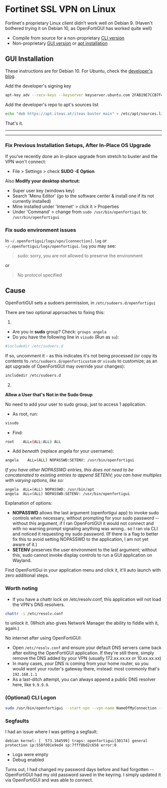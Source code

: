 # Fortinet SSL VPN on Linux

Fortinet's proprietary Linux client didn't work well on Debian 9. (Haven't bothered trying it on Debian 10, as OpenFortiGUI has worked quite well)

- Compile from source for a non-proprietary [CLI version](https://github.com/adrienverge/openfortivpn)
- Non-proprietary [GUI version](https://github.com/theinvisible/openfortigui) or [apt installation](https://apt.iteas.at/)

## GUI Installation
These instructions are for Debian 10.  For Ubuntu, check the [developer's blog](https://hadler.me/linux/openfortigui/).

Add the developer's signing key
```bash
apt-key adv --recv-keys --keyserver keyserver.ubuntu.com 2FAB19E7CCB7F415
```

Add the developer's repo to apt's sources list
```bash
echo "deb https://apt.iteas.at/iteas buster main" > /etc/apt/sources.list.d/iteas.list
```

That's it.

***
***

### Fix Previous Installation Setups, After In-Place OS Upgrade
If you've recently done an in-place upgrade from stretch to buster and the VPN won't connect:
- File > Settings > check **SUDO -E Option**

Also **Modify your desktop shortcut:**
- Super user key (windows key)
- Search 'Menu Editor' (go to the software center & install one if its not currently installed)
- Mine installed under 'Internet' > click it > Properties
- Under 'Command' > change from `sudo /usr/bin/openfortigui` to: `/usr/bin/openfortigui`


### Fix sudo environment issues
In `~/.openfortigui/logs/vpn/[connection].log` or `~/.openfortigui/logs/openfortigui.log` you may see:

> sudo: sorry, you are not allowed to preserve the environment

or

> No protocol specified


## Cause
OpenFortiGUI sets a sudoers permission, in `/etc/sudoers.d/openfortigui`

There are two optional approaches to fixing this:

1)

- Are you in **sudo** group? Check: `groups angela`
- Do you have the following line in `visudo` (Run as `su`):
```bash
#includedir /etc/sudoers.d
```
If so, uncomment it - as this indicates it's not being processed (or copy its contents to `/etc/sudoers.d/openforticustom` or `visudo` to customize; as an apt upgrade of OpenFortiGUI may override your changes):
```bash
includedir /etc/sudoers.d
```


2)

**Allow a User that's Not in the Sudo Group**

No need to add your user to sudo group, just to access 1 application.

- As root, run:
```bash
visudo
```

- Find:
```bash
root    ALL=(ALL:ALL) ALL
```

- Add *beneath* (replace angela for your username):
```bash
angela    ALL=(ALL) NOPASSWD:SETENV: /usr/bin/openfortigui
```
*If you have other NOPASSWD entries, this does not need to be concatenated to existing entries to append SETENV; you can have multiples with varying options, like so:*
```text
angela  ALL=(ALL) NOPASSWD: /usr/bin/apt
angela  ALL=(ALL) NOPASSWD:SETENV: /usr/bin/openfortigui
```

Explanation of options:
- **NOPASSWD** allows the last argument (openfortigui app) to invoke sudo controls when necessary, without prompting for your sudo password -- without this argument, if I ran OpenFortiGUI it would not connect and with no warning prompt signaling anything was wrong.. so I ran via CLI and noticed it requesting my sudo password. (If there is a flag to better fix this to avoid setting NOPASSWD to the application, I am not yet aware of it.)
- **SETENV** preserves the user environment to the last argument; without this, sudo cannot invoke display controls to run a GUI application on Wayland.

Find OpenFortiGui in your application menu and click it, it'll auto launch with zero additional steps.

### Worth noting

- If you have a chattr lock on /etc/resolv.conf, this application will not load the VPN's DNS resolvers.
```bash
chattr -i /etc/resolv.conf
```
to unlock it.  (Which also gives Network Manager the ability to fiddle with it, again.)

No internet after using OpenFortiGUI:
- Open `/etc/resolv.conf` and ensure your default DNS servers came back after exiting the OpenFortiGUI application.  If they're still there, simply remove the DNS added by your VPN (usually 172.xx.xx.xx or 10.xx.xx.xx)
- In many cases, *your* DNS is coming from your home router, so you would want your router's gateway there, instead: most commonly that's `192.168.1.1`
- As a last-ditch attempt, you can always append a public DNS resolver here, like `9.9.9.9`.  


### (Optional) CLI Logon
```bash
sudo /usr/bin/openfortigui --start-vpn --vpn-name NameOfMyConnection --main-config '/home/angela/.openfortigui/main.conf'
```

### Segfaults
I had an issue where I was getting a segfault:
```text
debian kernel: [  573.164599] traps: openfortigui[30174] general protection ip:558fd01e9ed4 sp:7fff8bd2c658 error:0
```

- Logs were empty
- Debug enabled

Turns out, I had changed my password days before and had forgotten -- OpenFortiGUI had my old password saved in the keyring.  I simply updated it via OpenFortiGUI and was able to connect.
